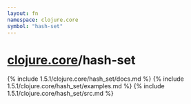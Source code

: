 ```yaml
---
layout: fn
namespace: clojure.core
symbol: "hash-set"
---
```


# [clojure.core](../)/hash-set

{% include 1.5.1/clojure.core/hash_set/docs.md %}
{% include 1.5.1/clojure.core/hash_set/examples.md %}
{% include 1.5.1/clojure.core/hash_set/src.md %}

